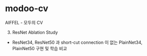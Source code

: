 # modoo-cv
AIFFEL - 모두의 CV

3. ResNet Ablation Study
- ResNet34, ResNet50 과 short-cut connection 이 없는 PlainNet34, PlainNet50 구현 및 학습 비교